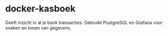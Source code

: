 # docker-kasboek

Geeft inzicht in al je bank transacties. Gebruikt PostgreSQL en Grafana voor zoeken en tonen van gegevens. 
